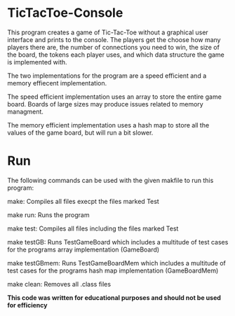 # TicTacToe-Console

This program creates a game of Tic-Tac-Toe without a graphical user interface and prints to the console. The players get the choose how many players there are, the number of connections you need to win, the size of the board, the tokens each player uses, and which data structure the game is implemented with.

The two implementations for the program are a speed efficient and a memory effiecent implementation.

The speed efficient implementation uses an array to store the entire game board. Boards of large sizes may produce issues related to memory managment.

The memory efficient implementation uses a hash map to store all the values of the game board, but will run a bit slower.

# Run

The following commands can be used with the given makfile to run this program:

make: Compiles all files execpt the files marked Test

make run: Runs the program

make test: Compiles all files including the files marked Test

make testGB: Runs TestGameBoard which includes a multitude of test cases for the programs array implementation (GameBoard)

make testGBmem: Runs TestGameBoardMem which includes a multitude of test cases for the programs hash map implementation (GameBoardMem)

make clean: Removes all .class files

**This code was written for educational purposes and should not be used for efficiency**
